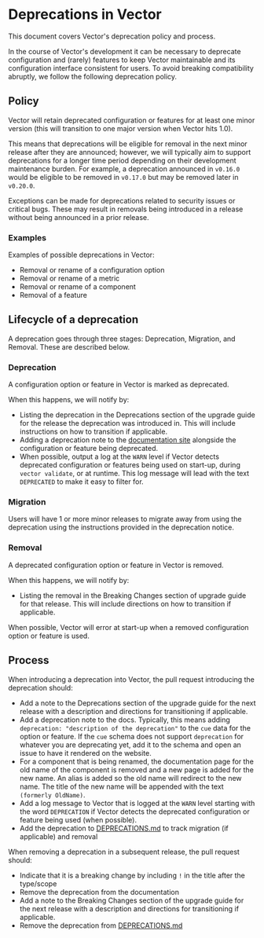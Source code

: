 # Deprecations in Vector

This document covers Vector's deprecation policy and process.

In the course of Vector's development it can be necessary to deprecate configuration and (rarely) features to keep
Vector maintainable and its configuration interface consistent for users. To avoid breaking compatibility abruptly, we
follow the following deprecation policy.

## Policy

Vector will retain deprecated configuration or features for at least one minor version (this will transition to one
major version when Vector hits 1.0).

This means that deprecations will be eligible for removal in the next minor release after they are announced; however,
we will typically aim to support deprecations for a longer time period depending on their development maintenance
burden. For example, a deprecation announced in `v0.16.0` would be eligible to be removed in `v0.17.0` but may be
removed later in `v0.20.0`.

Exceptions can be made for deprecations related to security issues or critical bugs. These may result in removals being
introduced in a release without being announced in a prior release.

### Examples

Examples of possible deprecations in Vector:

- Removal or rename of a configuration option
- Removal or rename of a metric
- Removal or rename of a component
- Removal of a feature

## Lifecycle of a deprecation

A deprecation goes through three stages: Deprecation, Migration, and Removal. These are described below.

### Deprecation

A configuration option or feature in Vector is marked as deprecated.

When this happens, we will notify by:

- Listing the deprecation in the Deprecations section of the upgrade guide for the release the deprecation was
  introduced in. This will include instructions on how to transition if applicable.
- Adding a deprecation note to the [documentation site][configuration] alongside the configuration or feature being
  deprecated.
- When possible, output a log at the `WARN` level if Vector detects deprecated configuration or features being used
  on start-up, during `vector validate`, or at runtime. This log message will lead with the text `DEPRECATED` to
  make it easy to filter for.

### Migration

Users will have 1 or more minor releases to migrate away from using the deprecation using the instructions provided in
the deprecation notice.

### Removal

A deprecated configuration option or feature in Vector is removed.

When this happens, we will notify by:

- Listing the removal in the Breaking Changes section of upgrade guide for that release. This will include directions on
  how to transition if applicable.

When possible, Vector will error at start-up when a removed configuration option or feature is used.

[configuration]: https://vector.dev/docs/reference/configuration/

## Process

When introducing a deprecation into Vector, the pull request introducing the deprecation should:

- Add a note to the Deprecations section of the upgrade guide for the next release with a description and
  directions for transitioning if applicable.
- Add a deprecation note to the docs. Typically, this means adding `deprecation: "description of the deprecation"`
  to the `cue` data for the option or feature. If the `cue` schema does not support `deprecation` for whatever you
  are deprecating yet, add it to the schema and open an issue to have it rendered on the website.
- For a component that is being renamed, the documentation page for the old name of the component is removed and a
  new page is added for the new name. An alias is added so the old name will redirect to the new name. The title of
  the new name will be appended with the text `(formerly OldName)`.
- Add a log message to Vector that is logged at the `WARN` level starting with the word `DEPRECATION` if Vector detects
  the deprecated configuration or feature being used (when possible).
- Add the deprecation to [DEPRECATIONS.md](docs/DEPRECATIONS.md) to track migration (if applicable) and removal

When removing a deprecation in a subsequent release, the pull request should:

- Indicate that it is a breaking change by including `!` in the title after the type/scope
- Remove the deprecation from the documentation
- Add a note to the Breaking Changes section of the upgrade guide for the next release with a description and directions
  for transitioning if applicable.
- Remove the deprecation from [DEPRECATIONS.md](docs/DEPRECATIONS.md)
